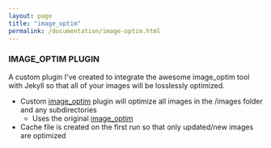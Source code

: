 ```yaml
---
layout: page
title: "image_optim"
permalink: /documentation/image-optim.html
---
```


### IMAGE_OPTIM PLUGIN

A custom plugin I've created to integrate the awesome image_optim tool with Jekyll so that all of your images will be losslessly optimized.

* Custom [image_optim](https://github.com/chrisanthropic/image_optim-jekyll-plugin) plugin will optimize all images in the /images folder and any subdirectories
  * Uses the original [image_optim](https://github.com/toy/image_optim)
* Cache file is created on the first run so that only updated/new images are optimized 
 
